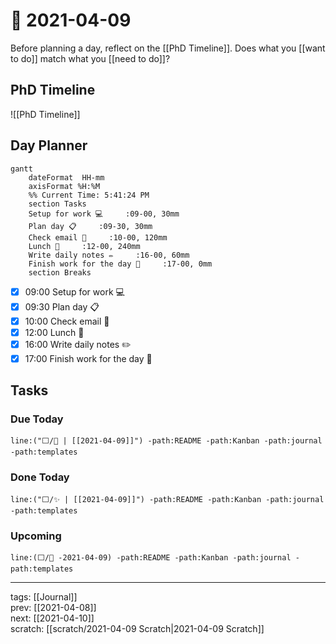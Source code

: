 # 📆 2021-04-09

Before planning a day, reflect on the [[PhD Timeline]]. Does what you [[want to do]] match what you [[need to do]]?

## PhD Timeline

![[PhD Timeline]]

## Day Planner
```mermaid
gantt
    dateFormat  HH-mm
    axisFormat %H:%M
    %% Current Time: 5:41:24 PM
    section Tasks
    Setup for work 💻     :09-00, 30mm
    Plan day 📋     :09-30, 30mm
    Check email 📧     :10-00, 120mm
    Lunch 🍙     :12-00, 240mm
    Write daily notes ✏️     :16-00, 60mm
    Finish work for the day 🎉     :17-00, 0mm
    section Breaks

```

- [x] 09:00 Setup for work 💻
- [x] 09:30 Plan day 📋
- [x] 10:00 Check email 📧
- [x] 12:00 Lunch 🍙
- [x] 16:00 Write daily notes ✏️
- [x] 17:00 Finish work for the day 🎉

## Tasks

### Due Today

```query
line:("⬜/🧨 | [[2021-04-09]]") -path:README -path:Kanban -path:journal -path:templates
```

### Done Today

```query
line:("⬜/✨ | [[2021-04-09]]") -path:README -path:Kanban -path:journal -path:templates
```


### Upcoming

```query
line:(⬜/🧨 -2021-04-09) -path:README -path:Kanban -path:journal -path:templates
```

---

tags: [[Journal]]  
prev: [[2021-04-08]]  
next: [[2021-04-10]]  
scratch: [[scratch/2021-04-09 Scratch|2021-04-09 Scratch]]